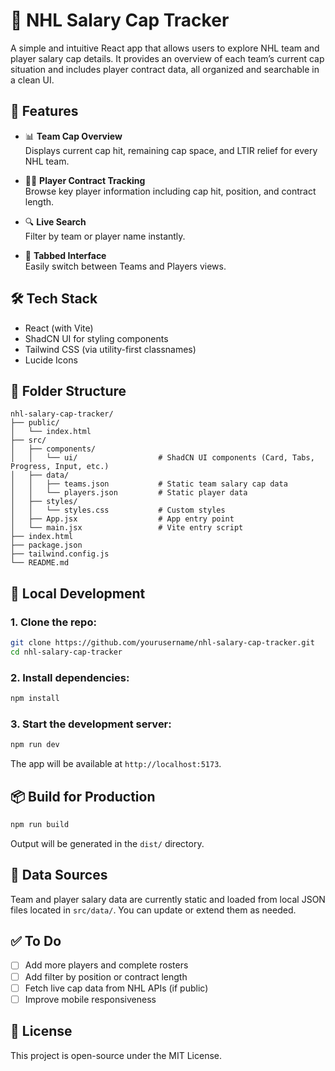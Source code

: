 
# 🏒 NHL Salary Cap Tracker

A simple and intuitive React app that allows users to explore NHL team and player salary cap details. It provides an overview of each team’s current cap situation and includes player contract data, all organized and searchable in a clean UI.

## 🚀 Features

- 📊 **Team Cap Overview**  
  Displays current cap hit, remaining cap space, and LTIR relief for every NHL team.

- 🧑‍💼 **Player Contract Tracking**  
  Browse key player information including cap hit, position, and contract length.

- 🔍 **Live Search**  
  Filter by team or player name instantly.

- 🧭 **Tabbed Interface**  
  Easily switch between Teams and Players views.

## 🛠️ Tech Stack

- React (with Vite)
- ShadCN UI for styling components
- Tailwind CSS (via utility-first classnames)
- Lucide Icons

## 📁 Folder Structure

```
nhl-salary-cap-tracker/
├── public/
│   └── index.html
├── src/
│   ├── components/
│   │   └── ui/                  # ShadCN UI components (Card, Tabs, Progress, Input, etc.)
│   ├── data/
│   │   ├── teams.json           # Static team salary cap data
│   │   └── players.json         # Static player data
│   ├── styles/
│   │   └── styles.css           # Custom styles
│   ├── App.jsx                  # App entry point
│   └── main.jsx                 # Vite entry script
├── index.html
├── package.json
├── tailwind.config.js
└── README.md
```

## 🧪 Local Development

### 1. Clone the repo:

```bash
git clone https://github.com/yourusername/nhl-salary-cap-tracker.git
cd nhl-salary-cap-tracker
```

### 2. Install dependencies:

```bash
npm install
```

### 3. Start the development server:

```bash
npm run dev
```

The app will be available at `http://localhost:5173`.

## 📦 Build for Production

```bash
npm run build
```

Output will be generated in the `dist/` directory.

## 📄 Data Sources

Team and player salary data are currently static and loaded from local JSON files located in `src/data/`. You can update or extend them as needed.

## ✅ To Do

- [ ] Add more players and complete rosters
- [ ] Add filter by position or contract length
- [ ] Fetch live cap data from NHL APIs (if public)
- [ ] Improve mobile responsiveness

## 📃 License

This project is open-source under the MIT License.
